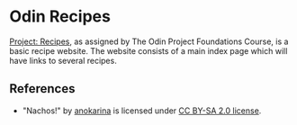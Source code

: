 # Odin Recipes

<a href="https://www.theodinproject.com/lessons/foundations-recipes">Project: Recipes</a>, as assigned by The Odin Project Foundations Course, is a basic recipe website. The website consists of a main index page which will have links to several recipes.

## References

- "Nachos!" by <a href="https://www.flickr.com/photos/anokarina/">anokarina</a> is licensed under <a href="https://creativecommons.org/licenses/by-sa/2.0/">CC BY-SA 2.0 license</a>.
